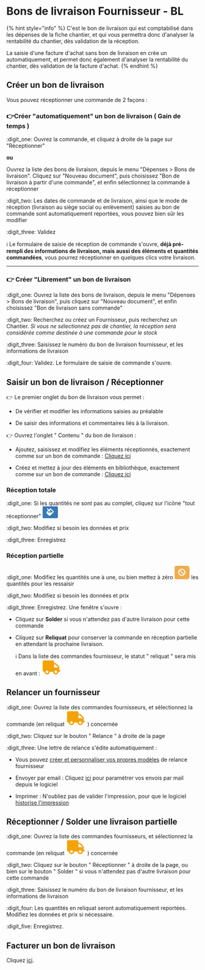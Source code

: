 # Bons de livraison Fournisseur - BL

{% hint style="info" %}
C'est le bon de livraison qui est comptabilisé dans les dépenses de la fiche chantier, et qui vous permettra donc d'analyser la rentabilité du chantier, dès validation de la réception.

La saisie d'une facture d'achat sans bon de livraison en crée un automatiquement, et permet donc également d'analyser la rentabilité du chantier, dès validation de la facture d'achat.
{% endhint %}



## Créer un bon de livraison



Vous pouvez réceptionner une commande de 2 façons :



### :point_right:Créer "automatiquement" un bon de livraison ( Gain de temps )

:digit_one: Ouvrez la commande, et cliquez à droite de la page sur "Réceptionner"

**ou**

Ouvrez la liste des bons de livraison, depuis le menu "Dépenses > Bons de livraison". Cliquez sur "Nouveau document", puis choisissez "Bon de livraison à partir d'une commande", et enfin sélectionnez la commande à réceptionner

:digit_two: Les dates de commande et de livraison, ainsi que le mode de réception (livraison au siège social ou enlèvement) saisies au bon de commande sont automatiquement reportées, vous pouvez bien sûr les modifier

:digit_three: Validez

:information_source: Le formulaire de saisie de réception de commande s'ouvre, **déjà pré-rempli des informations de livraison, mais aussi des éléments et quantités commandées**, vous pourrez réceptionner en quelques clics votre livraison.

****

### :point_right: Créer "Librement" un bon de livraison

:digit_one: Ouvrez la liste des bons de livraison, depuis le menu "Dépenses > Bons de livraison", puis cliquez sur "Nouveau document", et enfin choisissez "Bon de livraison sans commande"

:digit_two: Recherchez ou créez un Fournisseur, puis recherchez un Chantier. _Si vous ne sélectionnez pas de chantier, la réception sera considérée comme destinée à une commande pour le stock_

:digit_three: Saisissez le numéro du bon de livraison fournisseur, et les informations de livraison

:digit_four: Validez. Le formulaire de saisie de commande s'ouvre.



## Saisir un bon de livraison / Réceptionner



:point_right: Le premier onglet du bon de livraison vous permet :

*   De vérifier  et modifier les informations saisies au préalable


* De saisir des informations et commentaires liés à la livraison.



:point_right: Ouvrez l'onglet " Contenu " du bon de livraison :

*   Ajoutez, saisissez et modifiez les éléments réceptionnés, exactement comme sur un bon de commande : [Cliquez ici](../les-bons-de-commande/bon-de-commande-fournisseur.md#saisir-des-lignes-dune-commande)


* Créez et mettez à jour des éléments en bibliothèque, exactement comme sur un bon de commande : [Cliquez ici](../les-bons-de-commande/bon-de-commande-fournisseur.md#enregistrer-mettre-a-jour-un-article-dans-ma-bibliotheque-depuis-le-bon-de-commande)



### **Réception totale**

:digit_one: Si les quantités ne sont pas au complet, cliquez sur l'icône "tout réceptionner" ![](../../../.gitbook/assets/screenshot-235a-.png)

:digit_two: Modifiez si besoin les données et prix

:digit_three: Enregistrez



### Réception partielle

:digit_one: Modifiez les quantités une à une, ou bien mettez à zéro ![](../../../.gitbook/assets/screenshot-235-.png) les quantités pour les ressaisir

:digit_two: Modifiez si besoin les données et prix

:digit_three: Enregistrez. Une fenêtre s'ouvre :

*   Cliquez sur **Solder** si vous n'attendez pas d'autre livraison pour cette commande


*   Cliquez sur **Reliquat** pour conserver la commande en réception partielle en attendant la prochaine livraison.

    :information_source: Dans la liste des commandes fournisseur, le statut " reliquat " sera mis en avant :![](../../../.gitbook/assets/screenshot-236-.png)



## Relancer un fournisseur



:digit_one: Ouvrez la liste des commandes fournisseurs, et sélectionnez la commande (en reliquat![](../../../.gitbook/assets/screenshot-236-.png)) concernée

:digit_two: Cliquez sur le bouton " Relance " à droite de la page

:digit_three: Une lettre de relance s'édite automatiquement :

*   Vous pouvez [créer et personnaliser vos propres modèles](../../modeles-de-document.md#creer-un-modele) de relance fournisseur


*   Envoyer par email : Cliquez [ici](../../../aide-au-demarrage/parametrage-de-mon-entreprise/envois-par-mail/parametrer-ma-propre-adresse-mail.md) pour paramétrer vos envois par mail depuis le logiciel


* Imprimer : N'oubliez pas de valider l'impression, pour que le logiciel [historise l'impression](../../../faq-aides-trucs-et-astuces/trucs-et-astuces.md#validation-de-limpression-dun-document)



## Réceptionner / Solder une livraison partielle



:digit_one: Ouvrez la liste des commandes fournisseurs, et sélectionnez la commande (en reliquat![](../../../.gitbook/assets/screenshot-236-.png)) concernée

:digit_two: Cliquez sur le bouton " Réceptionner " à droite de la page, ou bien sur le bouton " Solder " si vous n'attendez pas d'autre livraison pour cette commande

:digit_three: Saisissez le numéro du bon de livraison fournisseur, et les informations de livraison

:digit_four: Les quantités en reliquat seront automatiquement reportées. Modifiez les données et prix si nécessaire.

:digit_five: Enregistrez.



## Facturer un bon de livraison

Cliquez [ici](../les-factures-dachat.md).

